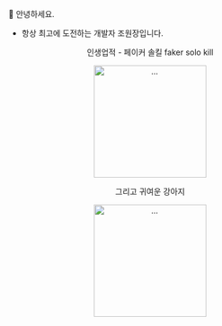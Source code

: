 🫡 안녕하세요.
- 항상 최고에 도전하는 개발자 조원장입니다.

<p align="center">
인생업적 - 페이커 솔킬 faker solo kill
  </p>
  <p align="center">
<img alt="..." src="http://postfiles.pstatic.net/MjAyMjExMTlfNDgg/MDAxNjY4ODM1NTI1OTAw.aCqDbH3DG0ZMVQ3QxLTB3cfyt2jSbuyXUMhOZMr9PeUg.LKDUaL-zd6r2xweMYv8isnr6Y8Svzpy48hiFH3zFnRMg.GIF.venuscwj/faker_last_AdobeExpress_(1).gif?type=w966" style="width:200px; height:200px;" />
  </p>
<p align="center">
그리고 귀여운 강아지
  </p>
<p align="center">
<img alt="..." src="http://cdn.dealbada.com/data/editor/1612/6f85152fb00f5b5b97f600c298ab7baf_1481465583_7866.gif" style="width:200px; height:200px;" />
</p>
